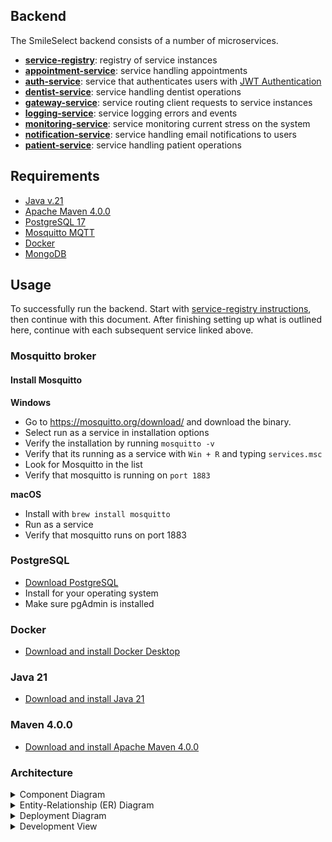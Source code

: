 ## Backend

The SmileSelect backend consists of a number of microservices.

- [**service-registry**](/backend/registry/service-registry/README.md): registry of service instances
- [**appointment-service**](/backend/services/appointment-service/README.md): service handling appointments
- [**auth-service**](/backend/services/auth-service/README.md): service that authenticates users with [JWT Authentication](https://jwt.io/)
- [**dentist-service**](/backend/services/dentist-service/README.md): service handling dentist operations
- [**gateway-service**](/backend/services/gateway-service/README.md): service routing client requests to service instances
- [**logging-service**](/backend/services/logging-service/README.md): service logging errors and events
- [**monitoring-service**](/backend/services/monitoring_service/README.md): service monitoring current stress on the system
- [**notification-service**](/backend/services/notification-service/README.md): service handling email notifications to users
- [**patient-service**](/backend/services/patient-service/README.md): service handling patient operations

## Requirements

- [Java v.21](https://www.oracle.com/se/java/technologies/downloads/#java21)
- [Apache Maven 4.0.0](https://maven.apache.org/download.cgi)
- [PostgreSQL 17](https://www.postgresql.org/)
- [Mosquitto MQTT](https://mosquitto.org/)
- [Docker](https://docs.docker.com/get-started/get-docker/)
- [MongoDB](https://www.mongodb.com/)

## Usage 

To successfully run the backend. Start with [service-registry instructions](), then continue with this document. After finishing setting up what is outlined here,
continue with each subsequent service linked above.

### Mosquitto broker

#### Install Mosquitto

**Windows**

- Go to https://mosquitto.org/download/ and download the binary.
- Select run as a service in installation options
- Verify the installation by running  ```mosquitto -v```
- Verify that its running as a service with ```Win + R``` and typing ```services.msc```
- Look for Mosquitto in the list
- Verify that mosquitto is running on ```port 1883```

**macOS**

- Install with ``brew install mosquitto``
- Run as a service
- Verify that mosquitto runs on port 1883

### PostgreSQL

- [Download PostgreSQL](https://www.postgresql.org/download/)
- Install for your operating system
- Make sure pgAdmin is installed

### Docker

- [Download and install Docker Desktop](https://docs.docker.com/desktop/)

### Java 21

- [Download and install Java 21](https://www.oracle.com/se/java/technologies/downloads/#java21)

### Maven 4.0.0
- [Download and install Apache Maven 4.0.0](https://maven.apache.org/download.cgi)

### Architecture

<details><summary>Component Diagram</summary>

![Component Diagram](assets/diagrams/component-diagram-milestone4.png)

*This component diagram represents a microservice-based architecture for a distributed dental management system. The system is made up of multiple microservices, a central API Gateway access point, a Service Registry for service discovery, and an MQTT broker for asynchronous communication between services. Some details of the architecture are as follows:*

**User Interfaces:**

The system has two frontends: Patient UI and Dentist UI, which interact with the backend via the API Gateway using RESTful HTTP communication.

**API Gateway:**

Acts as a single entry point for client requests and communication, forwarding user requests to the respective microservices (i.e. Appointment-Service, Dentist-Service).

**Service Registry**

The Service Registry (Eureka Server) is integrated to manage and maintain a dynamic registry of all running microservices. All microservices register themselves at the registry, enabling dynamic service discovery and removing the need for hardcoded endpoints.

**Microservices:**

Each microservice is designed for a specific functionality:

* Appointment-Service: Manages appointments.
* Auth-Service: Handles authentication and authorization.
* Dentist-Service: Manages dentist-related data.
* Logging-Service: Handles logging operations for monitoring of events.
* Monitoring-Service: Monitors all events in the system and provides real-time insight for health and performance.
* Notification-Service: Sends notifications via MQTT.
* Patient-Service: Manages patient-related data.



**Databases**:

Each microservice (except Auth-Service and Monitoring-Service) has dedicated databases to store its data, ensuring modularity and scalability.

**Communication**:

* Synchronous communication (REST) occurs between the API Gateway and microservices.
* Asynchronous communication (MQTT) is used for inter-service messaging, improving decoupling and scalability.


</details>

<details><summary>Entity-Relationship (ER) Diagram</summary>

![Entity-Relationship Diagram](assets/diagrams/er-diagram-milestone4.png)

*This ER diagram represents and outlines the structure of a dental management system, capturing the core relationships and data flows between clinics, dentists, patients, appointments, and notifications.*
*It models the relationships between these entities and their respective roles in the system.*

</details>

<details><summary>Deployment Diagram</summary>

![Deployment Diagram](assets/diagrams/deployment-diagram-milestone4.png)

This Deployment Diagram represents a distributed system architecture of SmileSelect, detailing the physical deployment of various components and their interactions:

**API Gateway:**

Serves as the central entry point for managing all incoming HTTP requests from the WebClient, routing them to appropriate backend services.

**WebClient:**

Represents the user-facing frontend, hosted on a web server and communicating with the backend via the API Gateway.

**Backend Services:** Includes modular services, each deployed on Spring Boot servers:

* Dental Service, Logging Service, Patient Service, and Notification Service for domain-specific operations.
* Appointment Service deployed with primary and redundant database configurations for fault tolerance.

**Databases:**

Each service has its own dedicated PostgreSQL database (I.e. DentalDB, PatientDB, NotificationDB) for managing application data and data storage.

**MQTT Broker:**

Enables real-time communication using a publish/subscribe mechanism for asynchronous event handling.

**Authentication Service:**

A dedicated service managing user authentication and security.

**Communication:**

* Most interactions between nodes occur over HTTP
* Publish/Subscribe messaging is used inter-service for asynchronous communication.

</details>

<details><summary>Development View</summary>

![Development-View](assets/diagrams/development-view-diagram.png)

*This Development View Diagram outlines a high-level structure of any given microservice. It shows the general layered architecture of the system's microservices with a controller-service-repository pattern.*

</details>
